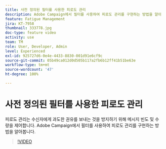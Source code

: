 ```yaml
---
title: 사전 정의된 필터를 사용한 피로도 관리
description: Adobe Campaign에서 필터를 사용하여 피로도 관리를 구현하는 방법을 알아봅니다.
feature: Fatigue Management
jira: KT-7958
thumbnail: 333778.jpg
doc-type: feature video
activity: use
team: TM
role: User, Developer, Admin
level: Experienced
exl-id: 925727d6-0e4e-4433-8830-001d91e6cf9c
source-git-commit: 05b49ca012d0d505b117a2fb6b12ff41b51be63e
workflow-type: tm+mt
source-wordcount: '47'
ht-degree: 100%

---
```


# 사전 정의된 필터를 사용한 피로도 관리

피로도 관리는 수신자에게 과도한 권유를 보내는 것을 방지하기 위해 메시지 빈도 및 수량을 제어합니다.
Adobe Campaign에서 필터를 사용하여 피로도 관리를 구현하는 방법을 알아봅니다.

>[!VIDEO](https://video.tv.adobe.com/v/333778?quality=12&learn=on)
